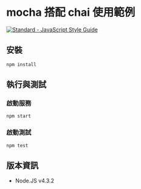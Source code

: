 # mocha 搭配 chai 使用範例

[![Standard - JavaScript Style Guide](https://img.shields.io/badge/code_style-standard-brightgreen.svg)](https://standardjs.com/)

## 安裝
```
npm install
```

## 執行與測試
### 啟動服務
```
npm start
```
### 啟動測試
```
npm test
```

## 版本資訊
* Node.JS v4.3.2
